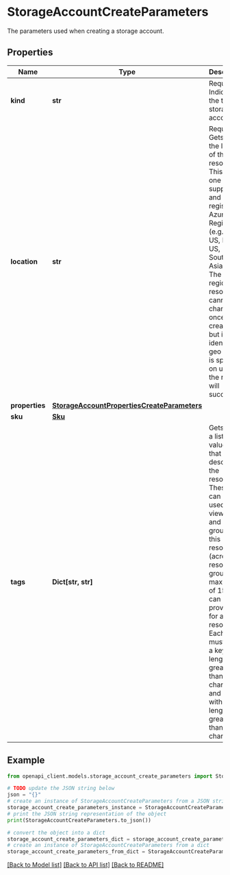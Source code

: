 # StorageAccountCreateParameters

The parameters used when creating a storage account.

## Properties

Name | Type | Description | Notes
------------ | ------------- | ------------- | -------------
**kind** | **str** | Required. Indicates the type of storage account. | 
**location** | **str** | Required. Gets or sets the location of the resource. This will be one of the supported and registered Azure Geo Regions (e.g. West US, East US, Southeast Asia, etc.). The geo region of a resource cannot be changed once it is created, but if an identical geo region is specified on update, the request will succeed. | 
**properties** | [**StorageAccountPropertiesCreateParameters**](StorageAccountPropertiesCreateParameters.md) |  | [optional] 
**sku** | [**Sku**](Sku.md) |  | 
**tags** | **Dict[str, str]** | Gets or sets a list of key value pairs that describe the resource. These tags can be used for viewing and grouping this resource (across resource groups). A maximum of 15 tags can be provided for a resource. Each tag must have a key with a length no greater than 128 characters and a value with a length no greater than 256 characters. | [optional] 

## Example

```python
from openapi_client.models.storage_account_create_parameters import StorageAccountCreateParameters

# TODO update the JSON string below
json = "{}"
# create an instance of StorageAccountCreateParameters from a JSON string
storage_account_create_parameters_instance = StorageAccountCreateParameters.from_json(json)
# print the JSON string representation of the object
print(StorageAccountCreateParameters.to_json())

# convert the object into a dict
storage_account_create_parameters_dict = storage_account_create_parameters_instance.to_dict()
# create an instance of StorageAccountCreateParameters from a dict
storage_account_create_parameters_from_dict = StorageAccountCreateParameters.from_dict(storage_account_create_parameters_dict)
```
[[Back to Model list]](../README.md#documentation-for-models) [[Back to API list]](../README.md#documentation-for-api-endpoints) [[Back to README]](../README.md)


